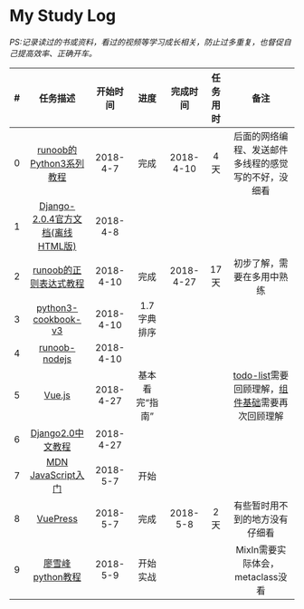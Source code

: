 # My Study Log

*PS:记录读过的书或资料，看过的视频等学习成长相关，防止过多重复，也督促自己提高效率、正确开车。*

|  #   |                           任务描述                           | 开始时间  |       进度       | 完成时间  | 任务用时 |                             备注                             |
| :--: | :----------------------------------------------------------: | :-------: | :--------------: | :-------: | :------: | :----------------------------------------------------------: |
|  0   | [runoob的Python3系列教程](http://www.runoob.com/python3/python3-tutorial.html) | 2018-4-7  |       完成       | 2018-4-10 |   4天    |     后面的网络编程、发送邮件多线程的感觉写的不好，没细看     |
|  1   | [Django-2.0.4官方文档(离线HTML版)](https://docs.djangoproject.com/m/docs/django-docs-2.0-zh-hans.zip) | 2018-4-8  |                  |           |          |                                                              |
|  2   | [runoob的正则表达式教程](http://www.runoob.com/regexp/regexp-tutorial.html) | 2018-4-10 |       完成       | 2018-4-27 |   17天   |                  初步了解，需要在多用中熟练                  |
|  3   | [python3-cookbook-v3](http://python3-cookbook.readthedocs.io/zh_CN/latest/index.html) | 2018-4-10 |   1.7 字典排序   |           |          |                                                              |
|  4   | [runoob-nodejs](http://www.runoob.com/nodejs/nodejs-tutorial.html) | 2018-4-10 |                  |           |          |                                                              |
|  5   |           [Vue.js](https://cn.vuejs.org/v2/guide/)           | 2018-4-27 |  基本看完“指南”  |           |          | [todo-list](https://cn.vuejs.org/v2/guide/list.html#%E4%B8%80%E4%B8%AA%E7%BB%84%E4%BB%B6%E7%9A%84-v-for)需要回顾理解，[组件基础](https://cn.vuejs.org/v2/guide/components.html)需要再次回顾理解 |
|  6   |     [Django2.0中文教程](http://djangobook.py3k.cn/2.0/)      | 2018-4-27 |                  |           |          |                                                              |
|  7   | [MDN JavaScript入门](https://developer.mozilla.org/zh-CN/docs/Web/JavaScript) | 2018-5-7  |       开始       |           |          |                                                              |
|  8   |          [VuePress](https://vuepress.vuejs.org/zh/)          | 2018-5-7  |       完成       | 2018-5-8  |   2天    |                有些暂时用不到的地方没有仔细看                |
|  9   | [廖雪峰python教程](https://www.liaoxuefeng.com/wiki/0014316089557264a6b348958f449949df42a6d3a2e542c000) | 2018-5-9  | 开始实战 |           |          |               MixIn需要实际体会，metaclass没看               |

